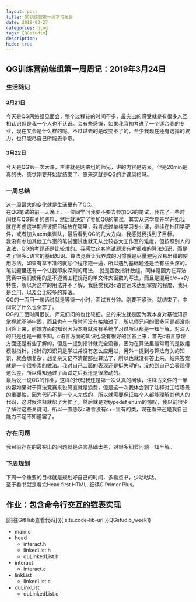 ```yaml
---
layout: post
title: QG训练营第一周学习报告
date: 2019-03-27
categories: blog
tags: [QGstudio]
description:
hide: true
---
```


## QG训练营前端组第一周周记：2019年3月24日

### 生活随记

#### 3月21日

今天是QG网络组见面会，整个过程花的时间不多，最突出的感受就是有很多人互相认识但是我一个人也不认识。会有些感慨，如果我当初考进了一个适合我的专业，现在又会是什么样的呢。不过过去的是改变不了的，至少我现在还有选择的权力，也只能尽自己所能去争取。

#### 3月22日

今天是QG第一次大课，主讲就是网络组的师兄，讲的内容是链表，但是20min是真的快，感觉刚要开始就结束了，原来这就是QG的讲课风格吗。

### 一周总结

这一周最大的变化就是生活里有了QG。  
在QG笔试的前一天晚上，一位同学问我要不要去参加QG的笔试，我花了一些时间找与QG有关的资料，然后就决定了参加QG的笔试。其实从这学期开学开始我就在考虑这学期应该把目标放在哪里，我考虑过单纯学习专业课，继续在社团学硬件，或者加入acm集训队，最后看到QG的几大方向，我感觉我找到了目标。  
我没有参加其他工作室的笔试面试也就无从比较各大工作室的难度，但按照别人的说法，QG的考题还是比较难的。我感觉这套笔试题没有考很难的算法知识，而是考了很多c语言的基础知识。算法竞赛让我养成的习惯就是尽量避免容易出错的使用方法，如果有拿不准的就写个程序跑一遍，所以遇到基础题还是会有些头疼的。笔试题里还有一个让我印象深刻的用法， 就是函数指针数组。同样是因为在算法竞赛中我们使用的是不遵循工程规范的单文件大函数的写法，而且是混用c/c++的特性，所以对这样的用法并不了解，我感觉我对c语言远未达到掌握的程度，我只是会用，以及会比较多的算法。  
QG的一面用一句话说就是等待一小时，面试五分钟。刚要不紧张，就结束了，中间说了什么也全忘了。  
QG的二面时间很长，师兄们问的也比较细。总的来说就是因为我本身对基础知识掌握就不够牢固，而且也有一段时间没有接触过了，所以师兄问的很多问题都没能回答上来，前端方面的知识因为本身就没有系统学习过所以都是一知半解，对深入的只是也是一概不知。c语言方面的知识也没有很好的回答上来，首先c语言原理方面还是有些了解的，但是一提到指针就完全没辙，因为在算法里最常用的是数组模拟指针，指针的知识只是学过并没有怎么应用过，另外一提到与算法有关的知识，就会想复杂，想复杂又记不清楚那些算法了，所以也就没有答上来，结果答案就是一个很朴素的做法。我对自己二面的表现还是挺失望的，没想到自己会表现得这么差，所以得知通过了面试之后我还是很激动的。  
最后说一说QG的作业，这样的代码我还是第一次认真的阅读，注释占文件的一半内容如果对于算法竞赛来说简直就是浪费，但是这一次我体会到了注释对工程场景的重要性，因为代码不是一个人完成的，所以就需要保证每个人都能理解其他人的代码，这时候注释就帮了大忙了。然后就是对typedef enum的惊叹，我以前很少了解过这些关键词，所以一直感叹c语言没有c++里有的类，现在看来还是我自己能力不足不知道罢了。  

### 存在问题

我目前存在的最突出的问题就是语言基础太差，对很多细节问题一知半解。

### 下周规划

下周一个重要的目标就是规划好自己的时间，多看点书，少咕咕咕。  
至于看书就是看完Head first HTML, 细读C Primer Plus。

## 作业：包含命令行交互的链表实现

[前往GitHub查看代码]({{ site.code-lib-url }}QGstudio_week1)

- main.c
- head
    - interact.h
    - linkedList.h
    - duLinkedList.h
- interact
    - interact.c
- linkList
    - linkedList.c
- duLinkList
    - duLinkedList.c